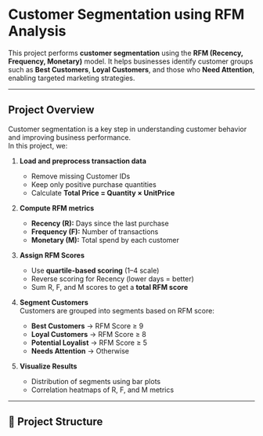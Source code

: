 #  Customer Segmentation using RFM Analysis

This project performs **customer segmentation** using the **RFM (Recency, Frequency, Monetary)** model. It helps businesses identify customer groups such as **Best Customers**, **Loyal Customers**, and those who **Need Attention**, enabling targeted marketing strategies.

---

##  Project Overview

Customer segmentation is a key step in understanding customer behavior and improving business performance.  
In this project, we:

1. **Load and preprocess transaction data**  
   - Remove missing Customer IDs  
   - Keep only positive purchase quantities  
   - Calculate **Total Price = Quantity × UnitPrice**

2. **Compute RFM metrics**  
   - **Recency (R):** Days since the last purchase  
   - **Frequency (F):** Number of transactions  
   - **Monetary (M):** Total spend by each customer  

3. **Assign RFM Scores**  
   - Use **quartile-based scoring** (1–4 scale)  
   - Reverse scoring for Recency (lower days = better)  
   - Sum R, F, and M scores to get a **total RFM score**

4. **Segment Customers**  
   Customers are grouped into segments based on RFM score:
   - **Best Customers** → RFM Score ≥ 9  
   - **Loyal Customers** → RFM Score ≥ 8  
   - **Potential Loyalist** → RFM Score ≥ 5  
   - **Needs Attention** → Otherwise  

5. **Visualize Results**  
   - Distribution of segments using bar plots  
   - Correlation heatmaps of R, F, and M metrics  

---

## 📂 Project Structure

